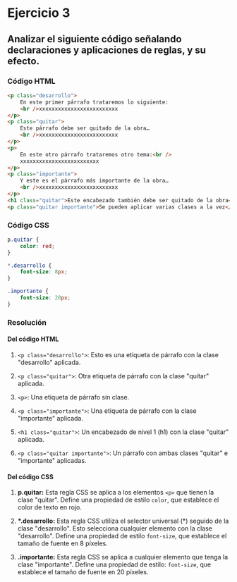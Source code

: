 # Ejercicio 3

## Analizar el siguiente código señalando declaraciones y aplicaciones de reglas, y su efecto.

### Código HTML

```html
<p class="desarrollo"> 
    En este primer párrafo trataremos lo siguiente:
    <br />xxxxxxxxxxxxxxxxxxxxxxxxx
</p>
<p class="quitar">
    Este párrafo debe ser quitado de la obra…
    <br />xxxxxxxxxxxxxxxxxxxxxxxxx
</p>
<p>
    En este otro párrafo trataremos otro tema:<br />
    xxxxxxxxxxxxxxxxxxxxxxxxx
</p>
<p class="importante">
    Y este es el párrafo más importante de la obra…
    <br />xxxxxxxxxxxxxxxxxxxxxxxxx
</p>
<h1 class="quitar">Este encabezado también debe ser quitado de la obra</h1>
<p class="quitar importante">Se pueden aplicar varias clases a la vez</p>
```

### Código CSS

```css
p.quitar {
    color: red;
}

*.desarrollo {
    font-size: 8px;
}

.importante {
    font-size: 20px;
}
```

### Resolución

#### Del código HTML

1. `<p class="desarrollo">`: Esto es una etiqueta de párrafo con la clase "desarrollo" aplicada.

2. `<p class="quitar">`: Otra etiqueta de párrafo con la clase "quitar" aplicada.

3. `<p>`: Una etiqueta de párrafo sin clase.

4. `<p class="importante">`: Una etiqueta de párrafo con la clase "importante" aplicada.

5. `<h1 class="quitar">`: Un encabezado de nivel 1 (h1) con la clase "quitar" aplicada.

6. `<p class="quitar importante">`: Un párrafo con ambas clases "quitar" e "importante" aplicadas.

#### Del código CSS

1. **p.quitar:** Esta regla CSS se aplica a los elementos `<p>` que tienen la clase "quitar". Define una propiedad de estilo `color`, que establece el color de texto en rojo.

2. **\*.desarrollo:** Esta regla CSS utiliza el selector universal (*) seguido de la clase "desarrollo". Esto selecciona cualquier elemento con la clase "desarrollo". Define una propiedad de estilo `font-size`, que establece el tamaño de fuente en 8 píxeles.

3. **.importante:** Esta regla CSS se aplica a cualquier elemento que tenga la clase "importante". Define una propiedad de estilo: `font-size`, que establece el tamaño de fuente en 20 píxeles.